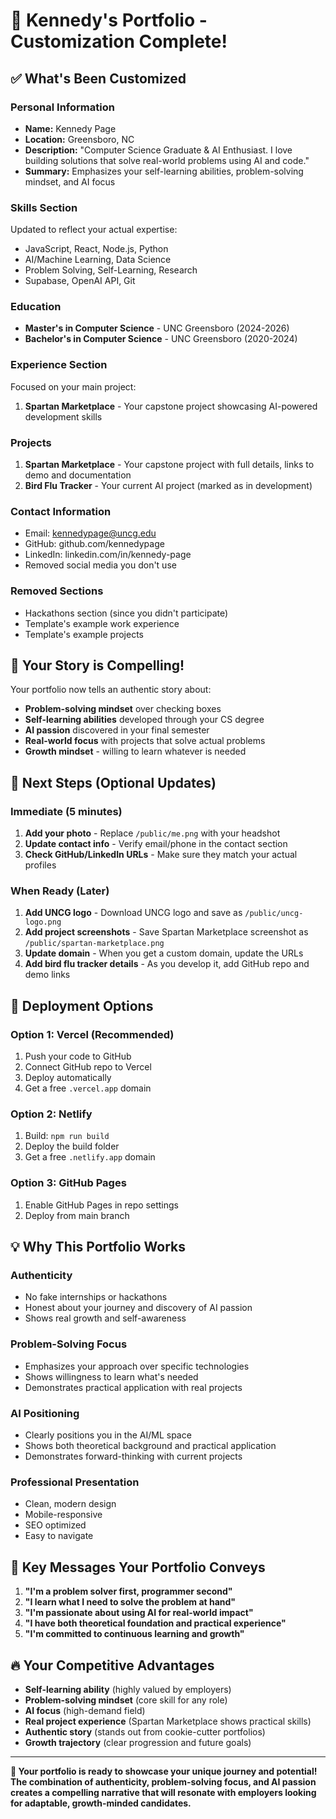 # 🎉 Kennedy's Portfolio - Customization Complete!

## ✅ What's Been Customized

### **Personal Information**

- **Name:** Kennedy Page
- **Location:** Greensboro, NC
- **Description:** "Computer Science Graduate & AI Enthusiast. I love building solutions that solve real-world problems using AI and code."
- **Summary:** Emphasizes your self-learning abilities, problem-solving mindset, and AI focus

### **Skills Section**

Updated to reflect your actual expertise:

- JavaScript, React, Node.js, Python
- AI/Machine Learning, Data Science
- Problem Solving, Self-Learning, Research
- Supabase, OpenAI API, Git

### **Education**

- **Master's in Computer Science** - UNC Greensboro (2024-2026)
- **Bachelor's in Computer Science** - UNC Greensboro (2020-2024)

### **Experience Section**

Focused on your main project:

1. **Spartan Marketplace** - Your capstone project showcasing AI-powered development skills

### **Projects**

1. **Spartan Marketplace** - Your capstone project with full details, links to demo and documentation
2. **Bird Flu Tracker** - Your current AI project (marked as in development)

### **Contact Information**

- Email: kennedypage@uncg.edu
- GitHub: github.com/kennedypage
- LinkedIn: linkedin.com/in/kennedy-page
- Removed social media you don't use

### **Removed Sections**

- Hackathons section (since you didn't participate)
- Template's example work experience
- Template's example projects

## 🎯 Your Story is Compelling!

Your portfolio now tells an authentic story about:

- **Problem-solving mindset** over checking boxes
- **Self-learning abilities** developed through your CS degree
- **AI passion** discovered in your final semester
- **Real-world focus** with projects that solve actual problems
- **Growth mindset** - willing to learn whatever is needed

## 📝 Next Steps (Optional Updates)

### **Immediate (5 minutes)**

1. **Add your photo** - Replace `/public/me.png` with your headshot
2. **Update contact info** - Verify email/phone in the contact section
3. **Check GitHub/LinkedIn URLs** - Make sure they match your actual profiles

### **When Ready (Later)**

1. **Add UNCG logo** - Download UNCG logo and save as `/public/uncg-logo.png`
2. **Add project screenshots** - Save Spartan Marketplace screenshot as `/public/spartan-marketplace.png`
3. **Update domain** - When you get a custom domain, update the URLs
4. **Add bird flu tracker details** - As you develop it, add GitHub repo and demo links

## 🚀 Deployment Options

### **Option 1: Vercel (Recommended)**

1. Push your code to GitHub
2. Connect GitHub repo to Vercel
3. Deploy automatically
4. Get a free `.vercel.app` domain

### **Option 2: Netlify**

1. Build: `npm run build`
2. Deploy the build folder
3. Get a free `.netlify.app` domain

### **Option 3: GitHub Pages**

1. Enable GitHub Pages in repo settings
2. Deploy from main branch

## 💡 Why This Portfolio Works

### **Authenticity**

- No fake internships or hackathons
- Honest about your journey and discovery of AI passion
- Shows real growth and self-awareness

### **Problem-Solving Focus**

- Emphasizes your approach over specific technologies
- Shows willingness to learn what's needed
- Demonstrates practical application with real projects

### **AI Positioning**

- Clearly positions you in the AI/ML space
- Shows both theoretical background and practical application
- Demonstrates forward-thinking with current projects

### **Professional Presentation**

- Clean, modern design
- Mobile-responsive
- SEO optimized
- Easy to navigate

## 🎯 Key Messages Your Portfolio Conveys

1. **"I'm a problem solver first, programmer second"**
2. **"I learn what I need to solve the problem at hand"**
3. **"I'm passionate about using AI for real-world impact"**
4. **"I have both theoretical foundation and practical experience"**
5. **"I'm committed to continuous learning and growth"**

## 🔥 Your Competitive Advantages

- **Self-learning ability** (highly valued by employers)
- **Problem-solving mindset** (core skill for any role)
- **AI focus** (high-demand field)
- **Real project experience** (Spartan Marketplace shows practical skills)
- **Authentic story** (stands out from cookie-cutter portfolios)
- **Growth trajectory** (clear progression and future goals)

---

**🎉 Your portfolio is ready to showcase your unique journey and potential! The combination of authenticity, problem-solving focus, and AI passion creates a compelling narrative that will resonate with employers looking for adaptable, growth-minded candidates.**
